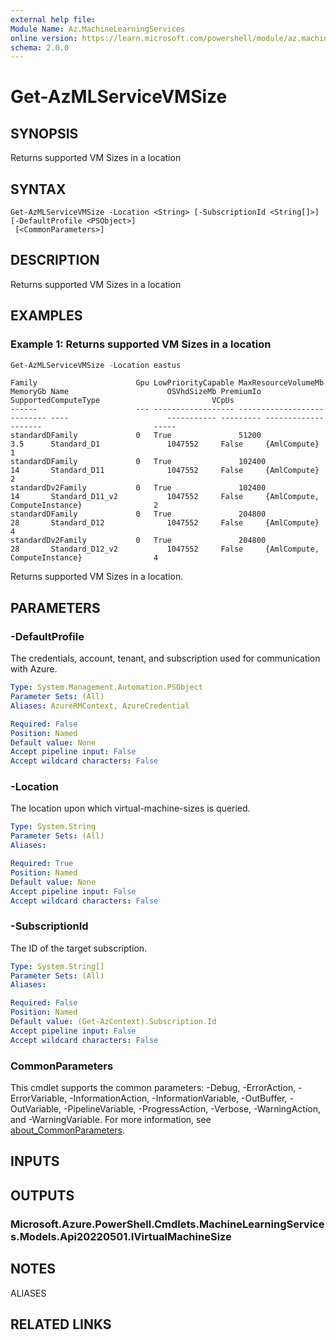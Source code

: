 ```yaml
---
external help file:
Module Name: Az.MachineLearningServices
online version: https://learn.microsoft.com/powershell/module/az.machinelearningservices/get-azmlservicevmsize
schema: 2.0.0
---
```


# Get-AzMLServiceVMSize

## SYNOPSIS
Returns supported VM Sizes in a location

## SYNTAX

```
Get-AzMLServiceVMSize -Location <String> [-SubscriptionId <String[]>] [-DefaultProfile <PSObject>]
 [<CommonParameters>]
```

## DESCRIPTION
Returns supported VM Sizes in a location

## EXAMPLES

### Example 1: Returns supported VM Sizes in a location
```powershell
Get-AzMLServiceVMSize -Location eastus
```

```output
Family                      Gpu LowPriorityCapable MaxResourceVolumeMb MemoryGb Name                      OSVhdSizeMb PremiumIo SupportedComputeType                         VCpUs
------                      --- ------------------ ------------------- -------- ----                      ----------- --------- --------------------                         -----
standardDFamily             0   True               51200               3.5      Standard_D1               1047552     False     {AmlCompute}                                 1
standardDFamily             0   True               102400              14       Standard_D11              1047552     False     {AmlCompute}                                 2
standardDv2Family           0   True               102400              14       Standard_D11_v2           1047552     False     {AmlCompute, ComputeInstance}                2
standardDFamily             0   True               204800              28       Standard_D12              1047552     False     {AmlCompute}                                 4
standardDv2Family           0   True               204800              28       Standard_D12_v2           1047552     False     {AmlCompute, ComputeInstance}                4
```

Returns supported VM Sizes in a location.

## PARAMETERS

### -DefaultProfile
The credentials, account, tenant, and subscription used for communication with Azure.

```yaml
Type: System.Management.Automation.PSObject
Parameter Sets: (All)
Aliases: AzureRMContext, AzureCredential

Required: False
Position: Named
Default value: None
Accept pipeline input: False
Accept wildcard characters: False
```

### -Location
The location upon which virtual-machine-sizes is queried.

```yaml
Type: System.String
Parameter Sets: (All)
Aliases:

Required: True
Position: Named
Default value: None
Accept pipeline input: False
Accept wildcard characters: False
```

### -SubscriptionId
The ID of the target subscription.

```yaml
Type: System.String[]
Parameter Sets: (All)
Aliases:

Required: False
Position: Named
Default value: (Get-AzContext).Subscription.Id
Accept pipeline input: False
Accept wildcard characters: False
```

### CommonParameters
This cmdlet supports the common parameters: -Debug, -ErrorAction, -ErrorVariable, -InformationAction, -InformationVariable, -OutBuffer, -OutVariable, -PipelineVariable, -ProgressAction, -Verbose, -WarningAction, and -WarningVariable. For more information, see [about_CommonParameters](http://go.microsoft.com/fwlink/?LinkID=113216).

## INPUTS

## OUTPUTS

### Microsoft.Azure.PowerShell.Cmdlets.MachineLearningServices.Models.Api20220501.IVirtualMachineSize

## NOTES

ALIASES

## RELATED LINKS
